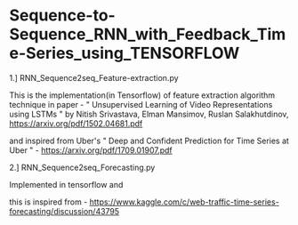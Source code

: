 # Sequence-to-Sequence_RNN_with_Feedback_Time-Series_using_TENSORFLOW


1.] RNN_Sequence2seq_Feature-extraction.py

This is the implementation(in Tensorflow) of feature extraction algorithm technique in paper -
" Unsupervised Learning of Video Representations using LSTMs " by Nitish Srivastava, Elman Mansimov, Ruslan Salakhutdinov,
https://arxiv.org/pdf/1502.04681.pdf 

and inspired from Uber's " Deep and Confident Prediction for Time Series at Uber " - https://arxiv.org/pdf/1709.01907.pdf


2.] RNN_Sequence2seq_Forecasting.py

Implemented in tensorflow and 

this is inspired from - https://www.kaggle.com/c/web-traffic-time-series-forecasting/discussion/43795







